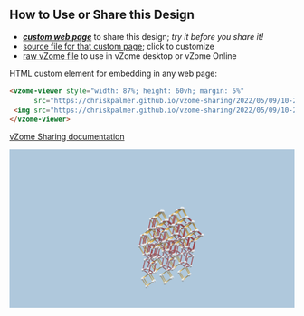 
## How to Use or Share this Design

 - [***custom web page***][post] to share this design; *try it before you share it!*
 - [source file for that custom page][source]; click to customize
 - [raw vZome file][raw] to use in vZome desktop or vZome Online
 
 HTML custom element for embedding in any web page:
 ```html
<vzome-viewer style="width: 87%; height: 60vh; margin: 5%"
       src="https://chriskpalmer.github.io/vzome-sharing/2022/05/09/10-26-51-12HyperCubeS/12HyperCubeS.vZome" >
  <img src="https://chriskpalmer.github.io/vzome-sharing/2022/05/09/10-26-51-12HyperCubeS/12HyperCubeS.png" />
</vzome-viewer>
 ```

[vZome Sharing documentation](https://vzome.github.io/vzome/sharing.html#how-it-works)

![Image](<12HyperCubeS.png>)


[post]: <https://chriskpalmer.github.io/vzome-sharing/2022/05/09/12HyperCubeS-10-26-51.html>
[source]: <https://github.com/chriskpalmer/vzome-sharing/edit/main/_posts/2022-05-09-12HyperCubeS-10-26-51.md>
[raw]: <https://raw.githubusercontent.com/chriskpalmer/vzome-sharing/main/2022/05/09/10-26-51-12HyperCubeS/12HyperCubeS.vZome>